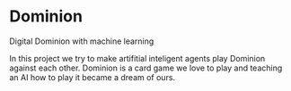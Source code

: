 # Dominion
Digital Dominion with machine learning

In this project we try to make artifitial inteligent agents play Dominion against each other. Dominion is a card game we love to play and teaching an 
AI how to play it became a dream of ours. 
